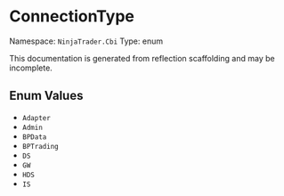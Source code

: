 # ConnectionType

Namespace: `NinjaTrader.Cbi`
Type: enum

This documentation is generated from reflection scaffolding and may be incomplete.

## Enum Values
- `Adapter`
- `Admin`
- `BPData`
- `BPTrading`
- `DS`
- `GW`
- `HDS`
- `IS`
